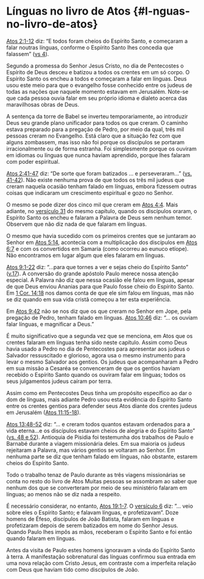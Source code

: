 # Línguas no livro de Atos {#l-nguas-no-livro-de-atos}

[Atos 2:1-12](http://bibliaonline.com.br/acf/atos/2/1-12) diz: “E todos foram cheios do Espírito Santo, e começaram a falar noutras línguas, conforme o Espírito Santo lhes concedia que falassem” ([vs 4](http://bibliaonline.com.br/acf/atos/2/4)).

Segundo a promessa do Senhor Jesus Cristo, no dia de Pentecostes o Espírito de Deus desceu e batizou a todos os crentes em um só corpo. O Espírito Santo os encheu a todos e começaram a falar em línguas. Deus usou este meio para que o evangelho fosse conhecido entre os judeus de todas as nações que naquele momento estavam em Jerusalém. Note-se que cada pessoa ouvia falar em seu próprio idioma e dialeto acerca das maravilhosas obras de Deus.

A sentença da torre de Babel se inverteu temporariamente, ao introduzir Deus seu grande plano unificador para todos os que creram. O caminho estava preparado para a pregação de Pedro, por meio da qual, três mil pessoas creram no Evangelho. Está claro que a situação fez com que alguns zombassem, mas isso não foi porque os discípulos se portaram irracionalmente ou de forma estranha. Foi simplesmente porque os ouviram em idiomas ou línguas que nunca haviam aprendido, porque lhes falaram com poder espiritual.

[Atos 2:41-47](http://bibliaonline.com.br/acf/atos/2/41-47) diz: “De sorte que foram batizados ... e perseveraram...” ([vs. 41-42](http://bibliaonline.com.br/acf/atos/2/41-42)). Não existe nenhuma prova de que todos os três mil judeus que creram naquela ocasião tenham falado em línguas, embora fizessem outras coisas que indicaram um crescimento espiritual e gozo no Senhor.

O mesmo se pode dizer dos cinco mil que creram em [Atos 4:4](http://bibliaonline.com.br/acf/atos/4/4). Mais adiante, no [versículo 31](http://bibliaonline.com.br/acf/atos/4/31) do mesmo capítulo, quando os discípulos oraram, o Espírito Santo os encheu e falaram a Palavra de Deus sem nenhum temor. Observem que não diz nada de que falaram em línguas.

O mesmo que havia sucedido com os primeiros crentes que se juntaram ao Senhor em [Atos 5:14](http://bibliaonline.com.br/acf/atos/5/14), acontecia com a multiplicação dos discípulos em [Atos 6:7](http://bibliaonline.com.br/acf/atos/6/7) e com os convertidos em Samaria (como ocorreu ao eunuco etíope). Não encontramos em lugar algum que eles falaram em línguas.

[Atos 9:1-22](http://bibliaonline.com.br/acf/atos/9/1-22) diz: “...para que tornes a ver e sejas cheio do Espírito Santo” ([v.17](http://bibliaonline.com.br/acf/atos/9/17)). A conversão do grande apóstolo Paulo merece nossa atenção especial. A Palavra não diz que nessa ocasião ele falou em línguas, apesar de que Deus enviou Ananias para que Paulo fosse cheio do Espírito Santo. Em [1 Cor. 14:18](http://bibliaonline.com.br/acf/1co/14/18) nos damos conta de que ele sim falou em línguas, mas não se diz quando em sua vida cristã começou a ter esta experiência.

Em [Atos 9:42](http://bibliaonline.com.br/acf/atos/9/42) não se nos diz que os que creram no Senhor em Jope, pela pregação de Pedro, tenham falado em línguas. [Atos 10:46](http://bibliaonline.com.br/acf/atos/10/46) diz: “... os ouviam falar línguas, e magnificar a Deus.”

É muito significativo que a segunda vez que se menciona, em Atos que os crentes falaram em línguas tenha sido neste capítulo. Assim como Deus havia usado a Pedro no dia de Pentecostes para apresentar aos judeus o Salvador ressuscitado e glorioso, agora usa o mesmo instrumento para levar o mesmo Salvador aos gentios. Os judeus que acompanharam a Pedro em sua missão a Cesaréa se convenceram de que os gentios haviam recebido o Espírito Santo quando os ouviram falar em línguas; todos os seus julgamentos judeus caíram por terra.

Assim como em Pentecostes Deus tinha um propósito específico ao dar o dom de línguas, mais adiante Pedro usou esta evidência do Espírito Santo entre os crentes gentios para defender seus Atos diante dos crentes judeus em Jerusalém ([Atos 11:15-18](http://bibliaonline.com.br/acf/atos/11/15-18)).

[Atos 13:48-52](http://bibliaonline.com.br/acf/atos/13/48-52) diz: “... e creram todos quantos estavam ordenados para a vida eterna...e os discípulos estavam cheios de alegria e do Espírito Santo” ([vs. 48 e 52](http://bibliaonline.com.br/acf/atos/13/48:52)). Antioquia de Pisidia foi testemunha dos trabalhos de Paulo e Barnabé durante a viagem missionária deles. Em sua maioria os judeus rejeitaram a Palavra, mas vários gentios se voltaram ao Senhor. Em nenhuma parte se diz que tenham falado em línguas, não obstante, estarem cheios do Espírito Santo.

Todo o trabalho tenaz de Paulo durante as três viagens missionárias se conta no resto do livro de Atos Muitas pessoas se assombram ao saber que nenhum dos que se converteram por meio de seu ministério falaram em línguas; ao menos não se diz nada a respeito.

É necessário considerar, no entanto, [Atos 19:1-7](http://bibliaonline.com.br/acf/atos/19/1-7). O [versículo 6](http://bibliaonline.com.br/acf/atos/19/6) diz: ”... veio sobre eles o Espírito Santo; e falavam línguas, e profetizavam”. Doze homens de Éfeso, discípulos de João Batista, falaram em línguas e profetizaram depois de serem batizados em nome do Senhor Jesus. Quando Paulo lhes impôs as mãos, receberam o Espírito Santo e foi então quando falaram em línguas.

Antes da visita de Paulo estes homens ignoravam a vinda do Espírito Santo à terra. A manifestação sobrenatural das línguas confirmou sua entrada em uma nova relação com Cristo Jesus, em contraste com a imperfeita relação com Deus que haviam tido como discípulos de João.